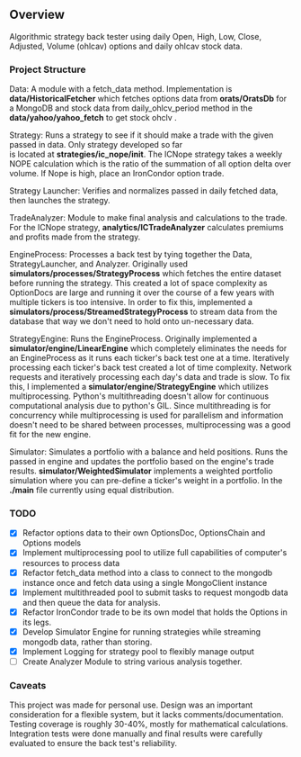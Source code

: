## Overview
Algorithmic strategy back tester using daily Open, High, Low, Close, Adjusted, Volume (ohlcav) options and daily ohlcav 
stock data.

### Project Structure
Data: A module with a fetch_data method. Implementation is **data/HistoricalFetcher** which fetches options data from 
**orats/OratsDb** for a MongoDB and stock data from daily_ohlcv_period method in the **data/yahoo/yahoo_fetch** to get 
stock ohclv .

Strategy: Runs a strategy to see if it should make a trade with the given passed in data. Only strategy developed so far  
is located at **strategies/ic_nope/__init__**. The ICNope strategy takes a weekly NOPE calculation which is the ratio 
of the summation of all option delta over volume. If Nope is high, place an IronCondor option trade.

Strategy Launcher: Verifies and normalizes passed in daily fetched data, then launches the strategy.

TradeAnalyzer: Module to make final analysis and calculations to the trade. For the ICNope strategy, 
**analytics/ICTradeAnalyzer** calculates premiums and profits made from the strategy.  

EngineProcess: Processes a back test by tying together the Data, StrategyLauncher, and Analyzer. Originally used 
**simulators/processes/StrategyProcess** which fetches the entire dataset before running the strategy. This created a 
lot of space complexity as OptionDocs are large and running it over the course of a few years with multiple tickers is 
too intensive. In order to fix this, implemented a **simulators/process/StreamedStrategyProcess** to stream data from the 
database that way we don't need to hold onto un-necessary data. 

StrategyEngine: Runs the EngineProcess. Originally implemented a **simulator/engine/LinearEngine** which completely 
eliminates the needs for an EngineProcess as it runs each ticker's back test one at a time. Iteratively processing 
each ticker's back test created a lot of time complexity. Network requests and iteratively processing each day's data 
and trade is slow. To fix this, I implemented a **simulator/engine/StrategyEngine** which utilizes multiprocessing. 
Python's multithreading doesn't allow for continuous computational analysis due to python's GIL. Since multithreading is 
for concurrency while multiprocessing is used for parallelism and information doesn't need to be shared between 
processes, multiprocessing was a good fit for the new engine. 

Simulator: Simulates a portfolio with a balance and held positions. Runs the passed in engine and updates the portfolio
based on the engine's trade results. **simulator/WeightedSimulator** implements a weighted portfolio simulation where
you can pre-define a ticker's weight in a portfolio. In the **./main** file currently using equal distribution.


### TODO
- [x] Refactor options data to their own OptionsDoc, OptionsChain and Options models
- [x] Implement multiprocessing pool to utilize full capabilities of computer's resources to process data
- [X] Refactor fetch_data method into a class to connect to the mongodb instance once and fetch data using a single MongoClient instance
- [X] Implement multithreaded pool to submit tasks to request mongodb data and then queue the data for analysis.
- [X] Refactor IronCondor trade to be its own model that holds the Options in its legs.
- [X] Develop Simulator Engine for running strategies while streaming mongodb data, rather than storing.
- [X] Implement Logging for strategy pool to flexibly manage output
- [ ] Create Analyzer Module to string various analysis together.

### Caveats
This project was made for personal use. Design was an important consideration for a flexible system, but it lacks 
comments/documentation. Testing coverage is roughly 30-40%, mostly for mathematical calculations. Integration 
tests were done manually and final results were carefully evaluated to ensure the back test's reliability.    
